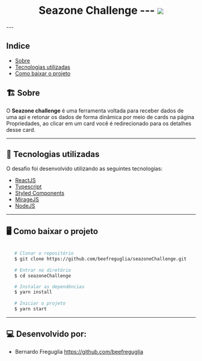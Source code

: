 <h1 align= 'center'>
Seazone Challenge
---
<img src = https://i.imgur.com/uXf6kmQ.png>

</h1>
---

## Indice

- [Sobre](#-sobre)
- [Tecnologias utilizadas](#-tecnologias-utilizadas)
- [Como baixar o projeto](#-como-baixar-o-projeto)

## 🏗️ Sobre

O **Seazone challenge** é uma ferramenta voltada para receber dados de uma api e retonar os dados de forma dinâmica por meio de cards na página Propriedades, ao clicar em um card você é redirecionado para os detalhes desse card.

---

## 🚀 Tecnologias utilizadas

O desafio foi desenvolvido utilizando as seguintes tecnologias:

- [ReactJS]()
- [Typescript]()
- [Styled Components]()
- [MirageJS]()
- [NodeJS]()

---

## 🖥️ Como baixar o projeto

```bash

   # Clonar o repositório
   $ git clone https://github.com/beefreguglia/seazoneChallenge.git
   
   # Entrar no diretório
   $ cd seazoneChallenge

   # Instalar as dependências
   $ yarn install
   
   # Iniciar o projeto
   $ yarn start

```
---
## 💻 Desenvolvido por: 

- Bernardo Freguglia https://github.com/beefreguglia
                  


